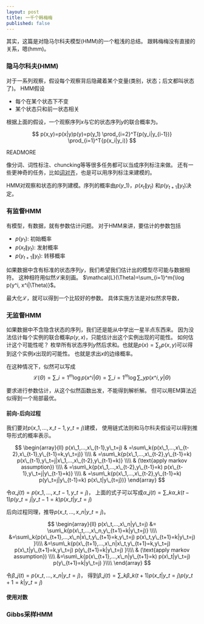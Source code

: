 ```yaml
---
layout: post
title: 一千个韩梅梅
published: false
---
```


其实，这篇是对隐马尔科夫模型(HMM)的一个粗浅的总结。
跟韩梅梅没有直接的关系，嗯(hmm)。

### 隐马尔科夫(HMM)

对于一系列观察，假设每个观察背后隐藏着某个变量(类别，状态；后文都叫状态了)。
HMM假设

* 每个在某个状态下不变
* 某个状态只和前一状态相关

根据上面的假设，一个观察序列$x$与它的状态序列$y$的联合概率为。

$$
p(x,y)=p(x|y)p(y)=p(y_1) \prod_{i=2}^T{p(y_i|y_{i-1})} \prod_{i=1}^T{p(x_i|y_i)}
$$

READMORE

像分词、词性标注、chuncking等等很多任务都可以当成序列标注来做。
还有一些更神奇的任务，比如[词对齐](http://acl.ldc.upenn.edu/C/C96/C96-2141.pdf)，也是可以用序列标注来建模的。

HMM对观察和状态的序列建模。序列的概率由$p(y\_1)$，$p(x_t\|y_t)$ 和$p(y_{t+1}\|y_t)$决定。

### 有监督HMM

有模型，有数据，就有参数估计问题。
对于HMM来讲，要估计的参数包括

* $p(y_1)$: 初始概率
* $p(x_t\|y_t)$: 发射概率
* $p(y_{t+1}\|y_t)$: 转移概率

如果数据中含有标准的状态序列$y$，我们希望我们估计出的模型尽可能与数据相符。
这种相符用似然$\mathcal{L}$来刻画。
$\mathcal{L}(\Theta)=\sum_{i=1}^m{\log p(y^i, x^i|\Theta)}$。

最大化$\mathcal{L}$，就可以得到一个比较好的参数。
具体实施方法是对似然求导数，

### 无监督HMM

如果数据中不含隐含状态的序列，我们还是能从中学出一星半点东西来。
因为没法估计每个实例的联合概率$p(y,x)$，只能估计出这个实例出现的可能性。
如何估计这个可能性呢？
枚举所有状态序列$y$然后求和。也就是$p(x)=\sum_y{p(x,y)}$可以得到这个实例$x$出现的可能性。
也就是求出$x$的边缘概率。

在这种情况下，似然可以写成
$$\mathcal{L}(\Theta)=\sum\_{i=1}^m{\log{p(x\^i|\Theta)}}=\sum\_{i=1}^m{\log{\sum\_y{p(x\^i,y|\Theta)}}}$$

要求进行参数估计，从这个似然函数出发，不能得到解析解。
但可以用EM算法近似得到一个局部最优。


#### 前向-后向过程

我们要对$p(x\_1,...,x\_{t-1},y\_t=j)$建模，
使用链式法则和马尔科夫假设可以得到推导形式的概率表示。

$$
\begin{array}{ll}
p(x\_1,...,x\_{t-1},y\_t=j) & =\sum\_k{p(x\_1,...,x\_{t-2},x\_{t-1},y\_{t-1}=k,y\_t=j)} \\\\
 & =\sum\_k{p(x\_1,...,x\_{t-2},y\_{t-1}=k) p(x\_{t-1},y\_t=j|x\_1,...,x\_{t-2},y\_{t-1}=k)} \\\\
 & (\text{apply markov assumption}) \\\\
 & =\sum\_k{p(x\_1,...,x\_{t-2},y\_{t-1}=k) p(x\_{t-1},y\_t=j|y\_{t-1}=k)} \\\\
 & =\sum\_k{p(x\_1,...,x\_{t-2},y\_{t-1}=k) p(y\_t=j|y\_{t-1}=k) p(x\_t|y\_{t=j})}
\end{array}
$$

令$\alpha\_j(t)=p(x\_1,...,x\_{t-1},y\_t=j)$，
上面的式子可以写成$\alpha\_j(t)=\sum\_k{\alpha\_k(t-1) p(y\_t=j|y\_{t-1}=k) p(x\_t|y\_{t=j})}$

后向过程同理，推导$p(x\_t,...,x\_n|y\_t=j)$。

$$
\begin{array}{ll}
p(x\_t,...,x\_n|y\_t=j) &= \sum\_k{p(x\_t,...,x\_n,y\_{t+1}=k|y\_t=j)} \\\\
&=\sum\_k{p(x\_{t+1},...,x\_n|x\_t,y\_{t+1}=k,y\_t=j) p(x\_t,y\_{t+1}=k|y\_t=j) }\\\\
&=\sum\_k{p(x\_{t+1},...,x\_n|x\_t,y\_{t+1}=k,y\_t=j) p(x\_t|y\_{t+1}=k,y\_t=j) p(y\_{t+1}=k|y\_t=j) }\\\\
& (\text{apply markov assumption}) \\\\
&=\sum\_k{p(x\_{t+1},...,x\_n|y\_{t+1}=k) p(x\_t|y\_t=j) p(y\_{t+1}=k|y\_t=j) }\\\\
\end{array}
$$

令$\beta\_j(t)=p(x\_t,...,x\_n|y\_t=j)$，
得到$\beta\_j(t)=\sum\_k{\beta\_k(t+1) p(x\_t|y\_t=j) p(y\_{t+1}=k|y\_t=j) }$
#### 使用对数

### Gibbs采样HMM


